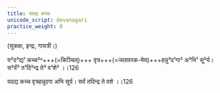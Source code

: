 ```yaml
---
title: यदद्य कच्च
unicode_script: devanagari
practice_weight: 0
---
```


(सुकक्षः, इन्द्रः, गायत्री।)

य²द³द्य¹ कच्च²ᴿ+++(=किञ्चित्)+++ वृत्र+++(=जलावरक-मेघ)+++हन्नु³द¹गा² अ³भि¹ सू²र्य। स²र्वं³ त¹दि²न्द्र ते³ व¹शे² ।।126

यदद्य कच्च वृत्रहन्नुदगा अभि सूर्य। सर्वं तदिन्द्र ते वशे ।।126